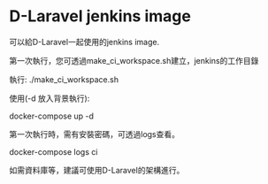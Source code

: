 # D-Laravel jenkins image

可以給D-Laravel一起使用的jenkins image.

第一次執行，您可透過make_ci_workspace.sh建立，jenkins的工作目錄

執行:
./make_ci_workspace.sh

使用(-d 放入背景執行):

docker-compose up -d


第一次執行時，需有安裝密碼，可透過logs查看。

docker-compose logs ci

如需資料庫等，建議可使用D-Laravel的架構進行。
